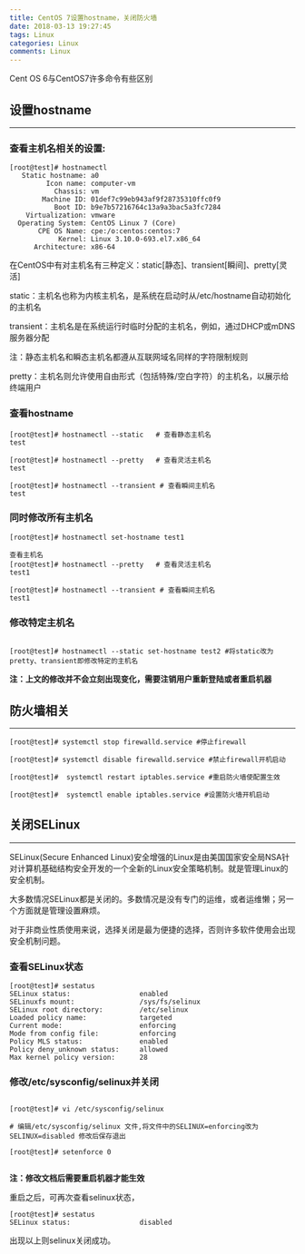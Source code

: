 ```yaml
---
title: CentOS 7设置hostname，关闭防火墙
date: 2018-03-13 19:27:45
tags: Linux
categories: Linux
comments: Linux
---
```


Cent OS 6与CentOS7许多命令有些区别


## 设置hostname
---

### 查看主机名相关的设置:
<!---more--->

```
[root@test]# hostnamectl
   Static hostname: a0
         Icon name: computer-vm
           Chassis: vm
        Machine ID: 01def7c99eb943af9f28735310ffc0f9
           Boot ID: b9e7b57216764c13a9a3bac5a3fc7284
    Virtualization: vmware   
  Operating System: CentOS Linux 7 (Core)
       CPE OS Name: cpe:/o:centos:centos:7
            Kernel: Linux 3.10.0-693.el7.x86_64
      Architecture: x86-64
```


在CentOS中有对主机名有三种定义：static[静态]、transient[瞬间]、pretty[灵活]

           
static：主机名也称为内核主机名，是系统在启动时从/etc/hostname自动初始化的主机名

transient：主机名是在系统运行时临时分配的主机名，例如，通过DHCP或mDNS服务器分配
           
注：静态主机名和瞬态主机名都遵从互联网域名同样的字符限制规则

pretty：主机名则允许使用自由形式（包括特殊/空白字符）的主机名，以展示给终端用户


### 查看hostname

```
[root@test]# hostnamectl --static   # 查看静态主机名
test

[root@test]# hostnamectl --pretty   # 查看灵活主机名
test

[root@test]# hostnamectl --transient # 查看瞬间主机名
test

```

### 同时修改所有主机名

```
[root@test]# hostnamectl set-hostname test1

查看主机名
[root@test]# hostnamectl --pretty   # 查看灵活主机名
test1

[root@test]# hostnamectl --transient # 查看瞬间主机名
test1

```

### 修改特定主机名

```

[root@test]# hostnamectl --static set-hostname test2 #将static改为pretty、transient即修改特定的主机名

```

**注：上文的修改并不会立刻出现变化，需要注销用户重新登陆或者重启机器**


## 防火墙相关
---

```
[root@test]# systemctl stop firewalld.service #停止firewall

[root@test]# systemctl disable firewalld.service #禁止firewall开机启动

[root@test]#  systemctl restart iptables.service #重启防火墙使配置生效

[root@test]#  systemctl enable iptables.service #设置防火墙开机启动

```

## 关闭SELinux
---

SELinux(Secure Enhanced Linux)安全增强的Linux是由美国国家安全局NSA针对计算机基础结构安全开发的一个全新的Linux安全策略机制。就是管理Linux的安全机制。

大多数情况SELinux都是关闭的。多数情况是没有专门的运维，或者运维懒；另一个方面就是管理设置麻烦。

对于非商业性质使用来说，选择关闭是最为便捷的选择，否则许多软件使用会出现安全机制问题。

### 查看SELinux状态

```
[root@test]# sestatus
SELinux status:                 enabled
SELinuxfs mount:                /sys/fs/selinux
SELinux root directory:         /etc/selinux
Loaded policy name:             targeted
Current mode:                   enforcing
Mode from config file:          enforcing
Policy MLS status:              enabled
Policy deny_unknown status:     allowed
Max kernel policy version:      28

```

### 修改/etc/sysconfig/selinux并关闭

```

[root@test]# vi /etc/sysconfig/selinux 

# 编辑/etc/sysconfig/selinux 文件,将文件中的SELINUX=enforcing改为
SELINUX=disabled 修改后保存退出

[root@test]# setenforce 0


```

**注：修改文档后需要重启机器才能生效** 

重启之后，可再次查看selinux状态，

```
[root@test]# sestatus
SELinux status:                 disabled
```

出现以上则selinux关闭成功。







